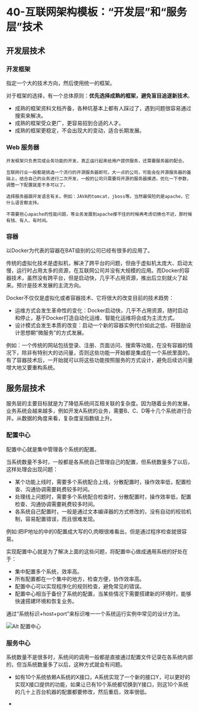 # 40-互联网架构模板：“开发层”和“服务层”技术

## 开发层技术

### 开发框架
   
   指定一个大的技术方向，然后使用统一的框架。

   对于框架的选择，有一个总体原则：**优先选择成熟的框架，避免盲目追逐新技术**。

   - 成熟的框架资料文档齐备，各种坑基本上都有人踩过了，遇到问题很容易通过搜索来解决。
   - 成熟的框架受众更广，更容易招到合适的人才。
   - 成熟的框架更稳定，不会出现大的变动，适合长期发展。

### Web 服务器

    开发框架只负责完成业务功能的开发，真正运行起来给用户提供服务，还需要服务器的配合。

    互联网行业一般都是挑选一个流行的开源服务器即可。大一点的公司，可能会在开源服务器的基础上，结合自己的业务进行二次开发，一般的公司只需要将开源的服务器摸透，优化一下参数，调整一下配置就差不多可以了。

    选择服务器跟开发语言有关。例如：JAVA的tomcat，jboss等。当然最保险的是apache，它什么语言都支持。

    不需要担心apache的性能问题，等业务发展到apache撑不住的时候再考虑切换也不迟，那时候有钱、有人、有时间。

### 容器
   
   以Docker为代表的容器在BAT级别的公司已经有很多的应用了。

   传统的虚拟化技术是虚拟机，解决了跨平台的问题，但由于虚拟机太庞大、启动太慢，运行时占用太多的资源，在互联网公司并没有大规模的应用。而Docker的容器技术，虽然没有跨平台，但是启动快，几乎不占用资源，推出后立刻就火了起来。预计是技术发展的主流方向。

   Docker不仅仅是虚拟化或者容器技术、它将很大的改变目前的技术趋势：
   - 运维方式会发生革命性的变化：Docker启动快，几乎不占用资源，随时启动和停止，基于Docker打造自动化运维、智能化运维将会成为主流方式。
   - 设计模式会发生本质的改变：启动一个新的容器实例代价如此之低、将鼓励设计思想朝“微服务”的方式发展。
   
   例如：一个传统的网站包括登录、注册、页面访问、搜索等功能，在没有容器的情况下，除非有特别大的访问量，否则这些功能一开始都是集成在一个系统里面的。有了容器技术后，一开始就可以将这些功能按照服务的方式设计，避免后续访问量增大地又要重构系统。


## 服务层技术

服务层的主要目标就是为了降低系统间互相关联的复杂度。因为随着业务的发展，业务系统会越来越多，例如开发A系统的业务，需要B、C、D等十几个系统进行合并。从数据的角度来看，复杂度呈指数级上升。

### 配置中心

配置中心就是集中管理各个系统的配置。

当系统数量不多时，一般都是各系统自己管理自己的配置，但系统数量多了以后，这样处理会出现问题：
- 某个功能上线时，需要多个系统配合上线，分散配置时，操作效率低，配置检查、沟通协调需要耗费较多时间。
- 处理线上问题时，需要多个系统配合检查时，分散配置时，操作效率低，配置检查、沟通协调需要耗费较多时间。
- 各系统自己配置时，一般是通过文本编译器的方式修改的，没有自动的校验机制，容易配置错误，而且很难发现。

例如:把IP地址的中的0配置成大写的O,肉眼很难看出，但是通过程序检查就很容易。

实现配置中心就是为了解决上面的这些问题，将配置中心做成通用系统的好处在于：
- 集中配置多个系统，效率高。
- 所有配置都在一个集中的地方，检查方便，协作效率高。
- 配置中心可以实现程序化的规则检查，避免常见的错误。
- 配置中心相当于备份了系统的配置，当某些情况下需要搭建新的环境时，能够快速搭建环境和恢复业务。

通过“系统标识+host+port”来标识唯一一个系统运行实例中常见的设计方法。

![Alt 配置中心](1034-1.png)

### 服务中心

系统数量不是很多时，系统间的调用一般都是直接通过配置文件记录在各系统内部的，但当系统数量多了以后，这种方式就会有问题。

- 如有10个系统依赖A系统的X接口，A系统实现了一个新的接口Y，可以更好的实现X接口提供的功能，如果让已有10个系统都切换到Y接口，则这10个系统的几十上百台机器的配置都要修改，然后重启，效率很低。

- 



